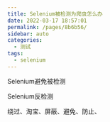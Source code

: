 ```yaml
---
title: Selenium被检测为爬虫怎么办
date: 2022-03-17 18:57:01
permalink: /pages/8b6b56/
sidebar: auto
categories:
  - 测试
tags:
  - selenium
---
```

Selenium避免被检测

Selenium反检测

绕过、淘宝、屏蔽、避免、防止、
